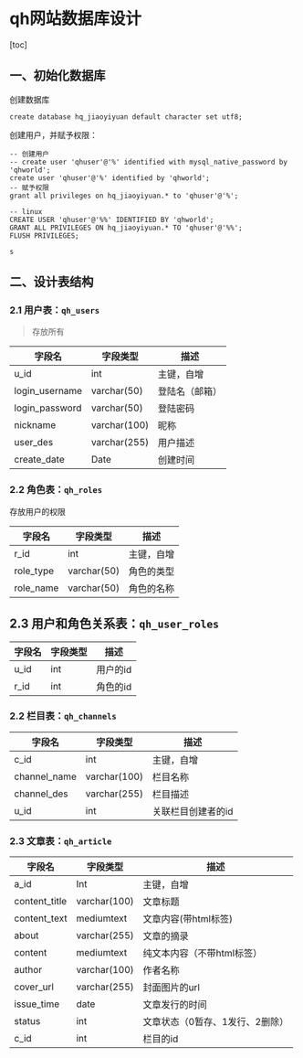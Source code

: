 # qh网站数据库设计

[toc]

## 一、初始化数据库

创建数据库

```mysql
create database hq_jiaoyiyuan default character set utf8;
```

创建用户，并赋予权限：

```mysql
-- 创建用户
-- create user 'qhuser'@'%' identified with mysql_native_password by 'qhworld';
create user 'qhuser'@'%' identified by 'qhworld';
-- 赋予权限
grant all privileges on hq_jiaoyiyuan.* to 'qhuser'@'%';

-- linux
CREATE USER 'qhuser'@'%%' IDENTIFIED BY 'qhworld';
GRANT ALL PRIVILEGES ON hq_jiaoyiyuan.* TO 'qhuser'@'%%';
FLUSH PRIVILEGES;

s
```

## 二、设计表结构

### 2.1 用户表：`qh_users`

> 存放所有

| 字段名         | 字段类型     | 描述           |
| -------------- | ------------ | -------------- |
| u_id           | int          | 主键，自增     |
| login_username | varchar(50)  | 登陆名（邮箱） |
| login_password | varchar(50)  | 登陆密码       |
| nickname       | varchar(100) | 昵称           |
| user_des       | varchar(255) | 用户描述       |
| create_date    | Date         | 创建时间       |

### 2.2 角色表：`qh_roles`

存放用户的权限

| 字段名    | 字段类型    | 描述       |
| --------- | ----------- | ---------- |
| r_id      | int         | 主键，自增 |
| role_type | varchar(50) | 角色的类型 |
| role_name | varchar(50) | 角色的名称 |

## 2.3 用户和角色关系表：`qh_user_roles`

| 字段名 | 字段类型 | 描述     |
| ------ | -------- | -------- |
| u_id   | int      | 用户的id |
| r_id   | int      | 角色的id |



### 2.2 栏目表：`qh_channels`

| 字段名       | 字段类型     | 描述               |
| ------------ | ------------ | ------------------ |
| c_id         | int          | 主键，自增         |
| channel_name | varchar(100) | 栏目名称           |
| channel_des  | varchar(255) | 栏目描述           |
| u_id         | int          | 关联栏目创建者的id |

### 2.3 文章表：`qh_article`

| 字段名        | 字段类型     | 描述                            |
| ------------- | ------------ | ------------------------------- |
| a_id          | Int          | 主键，自增                      |
| content_title | varchar(100) | 文章标题                        |
| content_text  | mediumtext   | 文章内容(带html标签)            |
| about         | varchar(255) | 文章的摘录                      |
| content       | mediumtext   | 纯文本内容（不带html标签）      |
| author        | varchar(100) | 作者名称                        |
| cover_url     | varchar(255) | 封面图片的url                   |
| issue_time    | date         | 文章发行的时间                  |
| status        | int          | 文章状态（0暂存、1发行、2删除） |
| c_id          | int          | 栏目的id                        |





